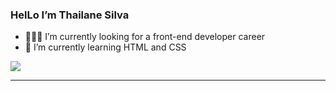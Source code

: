 ### HelLo I’m Thailane Silva

- 👩🏻‍💻 I’m currently looking for a front-end developer career 
- 📖 I’m currently learning HTML and CSS



![](https://quotes-github-readme.vercel.app/api?type=horizontal&theme=radical)

---
